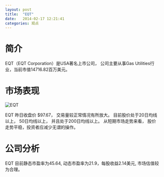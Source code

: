 ```yaml
---
layout: post
title:  "EQT"
date:   2014-02-17 12:21:41
categories: 观点
---
```


# 简介
EQT（EQT Corporation）是USA著名上市公司，
公司主要从事Gas Utilities行业，当前市值14716.82百万美元。

# 市场表现

![EQT](http://finviz.com/chart.ashx?t=EQT&ty=c&ta=1&p=d&s=l)

EQT 昨日收盘价 $97.67，
交易量较正常情况有所放大。
目前股价处于20日均线以上，
50日均线以上，
并且处于200日均线以上。
从短期市场走势来看，
股价走势平稳，投资者应减少无谓的操作。

# 公司分析
EQT 目前静态市盈率为45.64, 动态市盈率为21.9，每股收益2.14美元,
市场估值较为合理。
